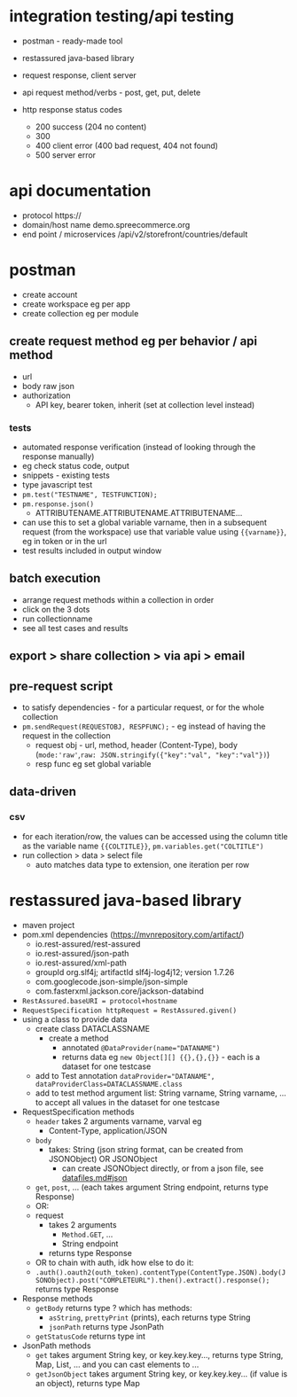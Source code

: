 # integration testing/api testing
* postman - ready-made tool
* restassured java-based library

* request response, client server
* api request method/verbs - post, get, put, delete
* http response status codes
  * 200 success (204 no content)
  * 300
  * 400 client error (400 bad request, 404 not found)
  * 500 server error

# api documentation
* protocol https://
* domain/host name demo.spreecommerce.org
* end point / microservices /api/v2/storefront/countries/default

# postman
* create account
* create workspace eg per app
* create collection eg per module
## create request method eg per behavior / api method
* url
* body raw json
* authorization
  * API key, bearer token, inherit (set at collection level instead)
### tests
* automated response verification (instead of looking through the response manually)
*  eg check status code, output
* snippets - existing tests
* type javascript test
* `pm.test("TESTNAME", TESTFUNCTION);`
* `pm.response.json()`
  * ATTRIBUTENAME.ATTRIBUTENAME.ATTRIBUTENAME...
* can use this to set a global variable varname, then in a subsequent request (from the workspace) use that variable value using `{{varname}}`, eg in token or in the url
* test results included in output window
## batch execution
* arrange request methods within a collection in order
* click on the 3 dots
* run collectionname
* see all test cases and results
## export > share collection > via api > email
## pre-request script
* to satisfy dependencies - for a particular request, or for the whole collection
* `pm.sendRequest(REQUESTOBJ, RESPFUNC);` - eg instead of having the request in the collection
  * request obj - url, method, header (Content-Type), body (`mode:'raw'`,`raw: JSON.stringify({"key":"val", "key":"val"})`)
  * resp func eg set global variable
## data-driven
### csv
* for each iteration/row, the values can be accessed using the column title as the variable name `{{COLTITLE}}`, `pm.variables.get("COLTITLE")`
* run collection > data > select file
  * auto matches data type to extension, one iteration per row

# restassured java-based library
* maven project
* pom.xml dependencies (https://mvnrepository.com/artifact/)
  * io.rest-assured/rest-assured
  * io.rest-assured/json-path
  * io.rest-assured/xml-path
  * groupId org.slf4j; artifactId slf4j-log4j12; version 1.7.26 
  * com.googlecode.json-simple/json-simple
  * com.fasterxml.jackson.core/jackson-databind
* `RestAssured.baseURI = protocol+hostname`
* `RequestSpecification httpRequest = RestAssured.given()`
* using a class to provide data
  * create class DATACLASSNAME
    * create a method
      * annotated `@DataProvider(name="DATANAME")`
      * returns data eg `new Object[][] {{},{},{}}` - each is a dataset for one testcase
  * add to Test annotation `dataProvider="DATANAME", dataProviderClass=DATACLASSNAME.class`
  * add to test method argument list: String varname, String varname, ... to accept all values in the dataset for one testcase
* RequestSpecification methods
  * `header` takes 2 arguments varname, varval eg
    * Content-Type, application/JSON
  * `body`
    * takes: String (json string format, can be created from JSONObject) OR JSONObject
      * can create JSONObject directly, or from a json file, see [datafiles.md#json](https://github.com/wenyaoxue/notes/blob/main/SDET/datafiles.md#json)
  * `get`, `post`, ... (each takes argument String endpoint, returns type Response)
  * OR:
  * request
    * takes 2 arguments
      * `Method.GET`, ...
      * String endpoint
    * returns type Response
  * OR to chain with auth, idk how else to do it:
  * `.auth().oauth2(outh_token).contentType(ContentType.JSON).body(JSONObject).post("COMPLETEURL").then().extract().response();` returns type Response
* Response methods
  * `getBody` returns type ? which has methods:
    * `asString`, `prettyPrint` (prints), each returns type String
    * `jsonPath` returns type JsonPath
  * `getStatusCode` returns type int
* JsonPath methods
  * `get` takes argument String key, or key.key.key..., returns type String, Map, List, ... and you can cast elements to ...
  * `getJsonObject` takes argument String key, or key.key.key... (if value is an object), returns type Map
